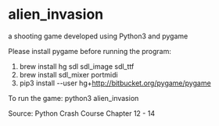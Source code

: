 # alien_invasion
a shooting game developed using Python3 and pygame

Please install pygame before running the program:
1. brew install hg sdl sdl_image sdl_ttf
2. brew install sdl_mixer portmidi
3. pip3 install --user hg+http://bitbucket.org/pygame/pygame

To run the game:
python3 alien_invasion

Source: Python Crash Course Chapter 12 - 14